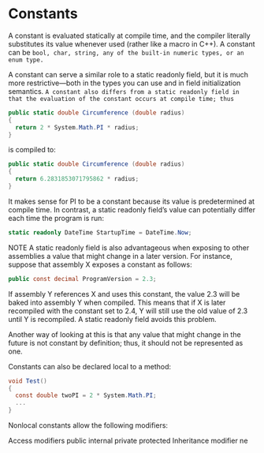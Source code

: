 
# Constants
A constant is evaluated statically at compile time, and the compiler literally substitutes its value whenever used (rather like a macro in C++). A constant can be `bool, char, string, any of the built-in numeric types, or an enum type.`

A constant can serve a similar role to a static readonly field, but it is much more restrictive—both in the types you can use and in field initialization semantics. `A constant also differs from a static readonly field in that the evaluation of the constant occurs at compile time; thus`

```c#
public static double Circumference (double radius)
{
  return 2 * System.Math.PI * radius;
}
```
is compiled to:
```c#
public static double Circumference (double radius)
{
  return 6.2831853071795862 * radius;
}
```
It makes sense for PI to be a constant because its value is predetermined at compile time. In contrast, a static readonly field’s value can potentially differ each time the program is run:
```c#
static readonly DateTime StartupTime = DateTime.Now;
```
NOTE
A static readonly field is also advantageous when exposing to other assemblies a value that might change in a later version. For instance, suppose that assembly X exposes a constant as follows:
```c#
public const decimal ProgramVersion = 2.3;
```
If assembly Y references X and uses this constant, the value 2.3 will be baked into assembly Y when compiled. This means that if X is later recompiled with the constant set to 2.4, Y will still use the old value of 2.3 until Y is recompiled. A static readonly field avoids this problem.

Another way of looking at this is that any value that might change in the future is not constant by definition; thus, it should not be represented as one.

Constants can also be declared local to a method:
```c#
void Test()
{
  const double twoPI = 2 * System.Math.PI;
  ...
}
```
Nonlocal constants allow the following modifiers:

Access modifiers	public internal private protected
Inheritance modifier	ne